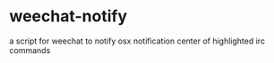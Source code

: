 weechat-notify
==============

a script for weechat to notify osx notification center of highlighted irc commands
